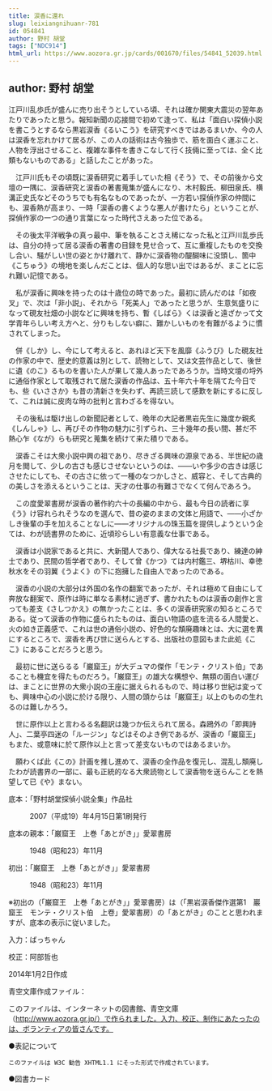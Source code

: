 ```yaml
---
title: 涙香に還れ
slug: leixiangnihuanr-781
id: 054841
author: 野村 胡堂
tags: ["NDC914"]
html_url: https://www.aozora.gr.jp/cards/001670/files/54841_52039.html
---
```


## author: 野村 胡堂

江戸川乱歩氏が盛んに売り出そうとしている頃、それは確か関東大震災の翌年あたりであったと思う。報知新聞の応接間で初めて逢って、私は「面白い探偵小説を書こうとするなら黒岩涙香《るいこう》を研究すべきではあるまいか、今の人は涙香を忘れかけて居るが、この人の話術は古今独歩で、筋を面白く運ぶこと、人物を浮出させること、複雑な事件を書きこなして行く技倆に至っては、全く比類もないものである」と話したことがあった。

　江戸川氏もその頃既に涙香研究に着手していた相《そう》で、その前後から文壇の一隅に、涙香研究と涙香の著書蒐集が盛んになり、木村毅氏、柳田泉氏、横溝正史氏などそのうちでも有名なものであったが、一方若い探偵作家の仲間にも、涙香熱が高まり、一時「涙香の書くような悪人が書けたら」ということが、探偵作家の一つの通り言葉になった時代さえあった位である。

　その後太平洋戦争の真っ最中、筆を執ることさえ稀になった私と江戸川乱歩氏は、自分の持って居る涙香の著書の目録を見せ合って、互に重複したものを交換し合い、騒がしい世の姿とかけ離れて、静かに涙香物の醍醐味に没頭し、箇中《こちゅう》の境地を楽しんだことは、個人的な思い出ではあるが、まことに忘れ難い記憶である。

　私が涙香に興味を持ったのは十歳位の時であった。最初に読んだのは「如夜叉」で、次は「非小説」、それから「死美人」であったと思うが、生意気盛りになって硯友社畑の小説などに興味を持ち、暫《しばら》くは涙香と遠ざかって文学青年らしい考え方へと、分りもしない癖に、難かしいものを有難がるように慣されてしまった。

　併《しか》し、今にして考えると、あれほど天下を風靡《ふうび》した硯友社の作家の中で、歴史的意義は別として、読物として、又は文芸作品として、後世に遺《のこ》るものを書いた人が果して幾人あったであろうか。当時文壇の埒外に通俗作家として取残されて居た涙香の作品は、五十年六十年を隔てた今日でも、些《いささか》も昔の清新さを失わず、再読三読して感歎を新にするに反して、これは誠に皮肉な時の批判と言わざるを得ない。

　その後私は駆け出しの新聞記者として、晩年の大記者黒岩先生に幾度か親炙《しんしゃ》し、再びその作物の魅力に引ずられ、三十幾年の長い間、甚だ不熱心乍《なが》らも研究と蒐集を続けて来た積りである。

　涙香こそは大衆小説中興の祖であり、尽きざる興味の源泉である、半世紀の歳月を閲して、少しの古さも感じさせないというのは、――いや多少の古きは感じさせたにしても、その古さに依って一種のなつかしさと、威容と、そして古典的の美しさを添えるということは、天才の仕事の有難さでなくて何んであろう。

　この度愛翠書房が涙香の著作約六十の長編の中から、最も今日の読者に享《う》け容れられそうなのを選んで、昔の姿のままの文体と用語で、――小ざかしき後輩の手を加えることなしに――オリジナルの珠玉篇を提供しようという企ては、わが読書界のために、近頃珍らしい有意義な仕事である。

　涙香は小説家であると共に、大新聞人であり、偉大なる社長であり、練達の紳士であり、民間の哲学者であり、そして曾《かつ》ては内村鑑三、堺枯川、幸徳秋水をその羽翼《うよく》の下に抱擁した自由人であったのである。

　涙香の小説の大部分は外国の名作の翻案であったが、それは極めて自由にして奔放な翻案で、原作は時に単なる素材に過ぎず、書かれたものは涙香の創作と言っても差支《さしつかえ》の無かったことは、多くの涙香研究家の知るところである。従って涙香の作物に盛られたものは、面白い物語の底を流るる人間愛と、火の如き正義感で、これは世の通俗小説の、好色的な頽廃趣味とは、大に選を異にするところで、涙香を再び世に送らんとする、出版社の意図もまた此処《ここ》にあることだろうと思う。



　最初に世に送らるる「巌窟王」が大デュマの傑作「モンテ・クリスト伯」であることも機宜を得たものだろう。「巌窟王」の雄大な構想や、無類の面白い運びは、まことに世界の大衆小説の王座に据えられるもので、時は移り世紀は変っても、興味中心の小説に於ける限り、人間の頭からは「巌窟王」以上のものの生れるのは難しかろう。

　世に原作以上と言わるる名翻訳は幾つか伝えられて居る。森鴎外の「即興詩人」、二葉亭四迷の「ルージン」などはそのよき例であるが、涙香の「巌窟王」もまた、或意味に於て原作以上と言って差支ないものではあるまいか。

　願わくば此《この》計画を推し進めて、涙香の全作品を復元し、混乱し頽廃したわが読書界の一部に、最も正統的なる大衆読物として涙香物を送らんことを熱望して已《や》まない。













底本：「野村胡堂探偵小説全集」作品社

　　　2007（平成19）年4月15日第1刷発行

底本の親本：「巌窟王　上巻「あとがき」」愛翠書房

　　　1948（昭和23）年11月

初出：「巌窟王　上巻「あとがき」」愛翠書房

　　　1948（昭和23）年11月

※初出の（「巌窟王　上巻「あとがき」」愛翠書房）は（「黒岩涙香傑作選第1　巖窟王　モンテ・クリスト伯　上卷」愛翠書房）の「あとがき」のことと思われますが、底本の表示に従いました。

入力：ばっちゃん

校正：阿部哲也

2014年1月2日作成

青空文庫作成ファイル：

このファイルは、インターネットの図書館、青空文庫（http://www.aozora.gr.jp/）で作られました。入力、校正、制作にあたったのは、ボランティアの皆さんです。











●表記について


	このファイルは W3C 勧告 XHTML1.1 にそった形式で作成されています。







●図書カード